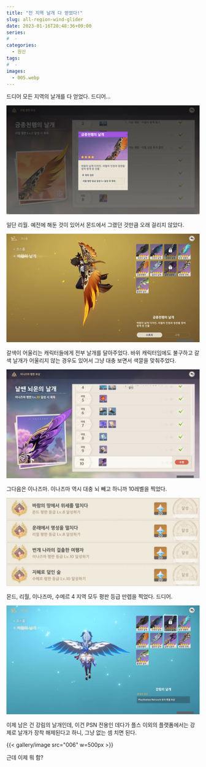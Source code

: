 ```yaml
---
title: "전 지역 날개 다 얻었다!"
slug: all-region-wind-glider
date: 2023-01-16T20:48:36+09:00
series:
#  - 
categories:
  - 원신
tags:
#  - 
images:
  - 005.webp
---
```


드디어 모든 지역의 날개를 다 얻었다. 드디어...

![](001.webp)

일단 리월. 예전에 해둔 것이 있어서 몬드에서 그랬던 것만큼 오래 걸리지 않았다.

![](002.webp)

갈색이 어울리는 캐릭터들에게 전부 날개를 달아주었다. 바위 캐릭터임에도 불구하고 갈색 날개가 어울리지 않는 경우도 있어서 그냥 대충 보면서 색깔을 맞춰주었다.

![](003.webp)

그다음은 이나즈마. 이나즈마 역시 대충 뇌 빼고 하니까 10레벨을 찍었다.

![](004.webp)

몬드, 리월, 이나즈마, 수메르 4 지역 모두 평판 등급 만렙을 찍었다. 드디어.

![](005.webp)

이제 남은 건 강림의 날개인데, 이건 PSN 전용인 데다가 플스 이외의 플랫폼에서는 강제로 날개가 장착 해제된다고 하니, 그냥 없는 셈 치면 된다.

{{< gallery/image src="006" w=500px >}}

근데 이제 뭐 함?
